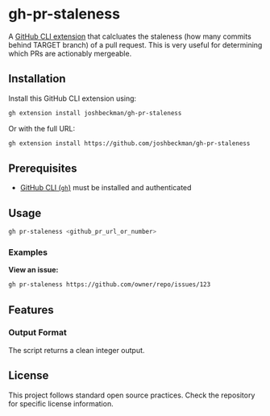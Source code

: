 # gh-pr-staleness

A [GitHub CLI extension](https://docs.github.com/en/github-cli/github-cli/creating-github-cli-extensions) that calcluates the staleness (how many commits behind TARGET branch) of a pull request. This is very useful for determining which PRs are actionably mergeable.

## Installation

Install this GitHub CLI extension using:

```bash
gh extension install joshbeckman/gh-pr-staleness
```

Or with the full URL:

```bash
gh extension install https://github.com/joshbeckman/gh-pr-staleness
```

## Prerequisites

- [GitHub CLI (`gh`)](https://cli.github.com/) must be installed and authenticated

## Usage

```bash
gh pr-staleness <github_pr_url_or_number>
```

### Examples

**View an issue:**
```bash
gh pr-staleness https://github.com/owner/repo/issues/123
```

## Features

### Output Format
The script returns a clean integer output.

## License

This project follows standard open source practices. Check the repository for specific license information.
